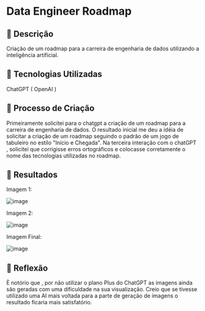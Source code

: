 # Data Engineer Roadmap

## 📒 Descrição
Criação de um roadmap para a carreira de engenharia de dados utilizando a inteligência artificial. 

## 🤖 Tecnologias Utilizadas
ChatGPT ( OpenAI )

## 🧐 Processo de Criação
Primeiramente solicitei para o chatgpt a criação de um roadmap para a carreira de engenharia de dados. O resultado inicial me deu a idéia de solicitar a criação de um roadmap seguindo o padrão de um jogo de tabuleiro no estilo "Início e Chegada". Na terceira interação com o chatGPT , solicitei que corrigisse erros ortográficos e colocasse corretamente o nome das tecnologias utilizadas no roadmap. 

## 🚀 Resultados
Imagem 1:

![image](https://github.com/user-attachments/assets/bd0dd1d0-d154-4d3a-8c2f-2389dd22deb3)

Imagem 2: 

![image](https://github.com/user-attachments/assets/5b28bfd4-c87f-4757-8806-7148cac44dfc)

Imagem Final: 

![image](https://github.com/user-attachments/assets/5b9e1d46-bf7f-4bed-b0d9-e95e883307e2)



## 💭 Reflexão 
È notório que , por não utilizar o plano Plus do ChatGPT as imagens ainda são geradas com uma dificuldade na sua visualização. Creio que se tivesse utilizado uma AI mais voltada para a parte de geração de imagens o resultado ficaria mais satisfatório.
